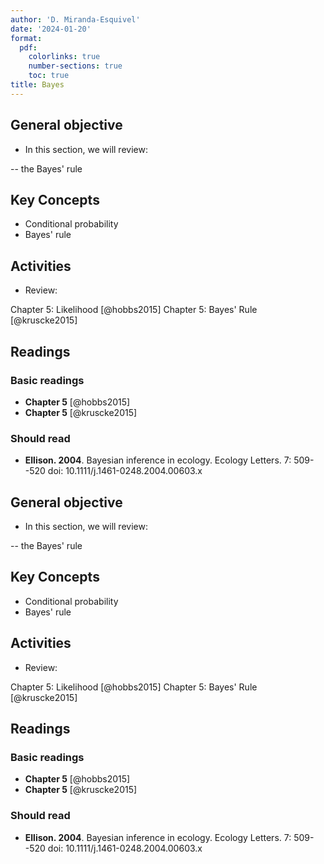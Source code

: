 ```yaml
---
author: 'D. Miranda-Esquivel'
date: '2024-01-20'
format:
  pdf:
    colorlinks: true
    number-sections: true
    toc: true
title: Bayes
---
```


General objective
-----------------

-   In this section, we will review:

-- the Bayes' rule

Key Concepts
------------

-   Conditional probability
-   Bayes' rule

Activities
----------

-   Review:

Chapter 5: Likelihood [@hobbs2015] Chapter 5: Bayes' Rule [@kruscke2015]

Readings
--------

### Basic readings

-   **Chapter 5** [@hobbs2015]
-   **Chapter 5** [@kruscke2015]

### Should read

-   **Ellison. 2004**. Bayesian inference in ecology. Ecology Letters. 7: 509--520 doi: 10.1111/j.1461-0248.2004.00603.x

General objective
-----------------

-   In this section, we will review:

-- the Bayes' rule

Key Concepts
------------

-   Conditional probability
-   Bayes' rule

Activities
----------

-   Review:

Chapter 5: Likelihood [@hobbs2015] Chapter 5: Bayes' Rule [@kruscke2015]

Readings
--------

### Basic readings

-   **Chapter 5** [@hobbs2015]
-   **Chapter 5** [@kruscke2015]

### Should read

-   **Ellison. 2004**. Bayesian inference in ecology. Ecology Letters. 7: 509--520 doi: 10.1111/j.1461-0248.2004.00603.x
